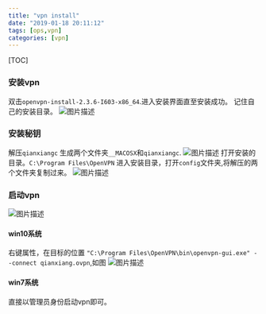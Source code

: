 ```yaml
---
title: "vpn install"
date: "2019-01-18 20:11:12"
tags: [ops,vpn]
categories: [vpn]
---
```


[TOC]

### 安装vpn

双击`openvpn-install-2.3.6-I603-x86_64`.进入安装界面直至安装成功。
记住自己的安装目录。
![图片描述](https://pic.fenghong.tech/others/tapd_23280401_base64_1547807430_68.png)

### 安装秘钥

解压`qianxiangc`
生成两个文件夹`__MACOSX`和`qianxiangc`.
![图片描述](https://pic.fenghong.tech/others/tapd_23280401_base64_1547807282_69.png)
打开安装的目录。`C:\Program Files\OpenVPN`
进入安装目录，打开`config`文件夹,将解压的两个文件夹复制过来。
![图片描述](https://pic.fenghong.tech/others/tapd_23280401_base64_1547807545_100.png)

### 启动vpn

![图片描述](https://pic.fenghong.tech/others/tapd_23280401_base64_1547807627_27.png)

#### win10系统

右键属性，在目标的位置 `"C:\Program Files\OpenVPN\bin\openvpn-gui.exe" --connect qianxiang.ovpn`,如图
![图片描述](https://pic.fenghong.tech/others/tapd_23280401_base64_1547807698_66.png)

#### win7系统

直接以管理员身份启动vpn即可。

